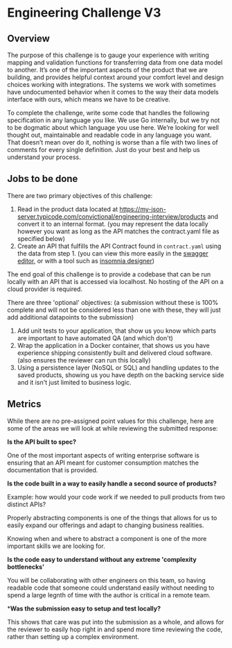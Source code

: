 # Engineering Challenge V3

## Overview

The purpose of this challenge is to gauge your experience with writing mapping and validation functions for transferring data from one data model to another. It’s one of the important aspects of the product that we are building, and provides helpful context around your comfort level and design choices working with integrations. The systems we work with sometimes have undocumented behavior when it comes to the way their data models interface with ours, which means we have to be creative.

To complete the challenge, write some code that handles the following specification in any language you like. We use Go internally, but we try not to be dogmatic about which language you use here. We’re looking for well thought out, maintainable and readable code in any language you want. That doesn’t mean over do it, nothing is worse than a file with two lines of comments for every single definition. Just do your best and help us understand your process.

## Jobs to be done

There are two primary objectives of this challenge:

1. Read in the product data located at https://my-json-server.typicode.com/convictional/engineering-interview/products and convert it to an internal format. (you may represent the data locally however you want as long as the API matches the contract.yaml file as specified below)
1. Create an API that fulfills the API Contract found in `contract.yaml` using the data from step 1. (you can view this more easily in the [swagger editor](https://editor.swagger.io/), or with a tool such as [insomnia designer](https://insomnia.rest/products/designer/))

The end goal of this challenge is to provide a codebase that can be run locally with an API that is accessed via localhost. No hosting of the API on a cloud provider is required.

There are three 'optional' objectives: (a submission without these is 100% complete and will not be considered less than one with these, they will just add additional datapoints to the submission)

1. Add unit tests to your application, that show us you know which parts are important to have automated QA (and which don't)
1. Wrap the application in a Docker container, that shows us you have experience shipping consistently built and delivered cloud software. (also ensures the reviewer can run this locally)
1. Using a persistence layer (NoSQL or SQL) and handling updates to the saved products, showing us you have depth on the backing service side and it isn't just limited to business logic.

## Metrics

While there are no pre-assigned point values for this challenge, here are some of the areas we will look at while reviewing the submitted response:

**Is the API built to spec?**

One of the most important aspects of writing enterprise software is ensuring that an API meant for customer consumption matches the documentation that is provided.

**Is the code built in a way to easily handle a second source of products?**

Example: how would your code work if we needed to pull products from two distinct APIs?

Properly abstracting components is one of the things that allows for us to easily expand our offerings and adapt to changing business realities.

Knowing when and where to abstract a component is one of the more important skills we are looking for.

**Is the code easy to understand without any extreme 'complexity bottlenecks'**

You will be collaborating with other engineers on this team, so having readable code that someone could understand easily without needing to spend a large legnth of time with the author is critical in a remote team.

***Was the submission easy to setup and test locally?**

This shows that care was put into the submission as a whole, and allows for the reviewer to easily hop right in and spend more time reviewing the code, rather than setting up a complex environment.